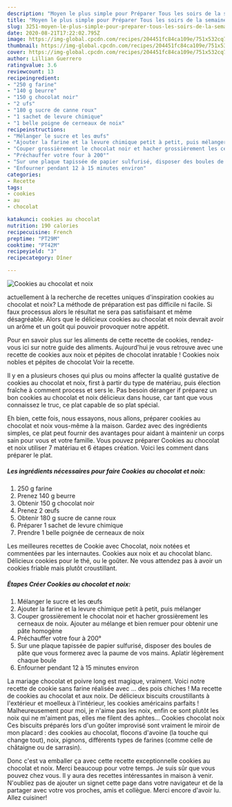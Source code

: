 ```yaml
---
description: "Moyen le plus simple pour Préparer Tous les soirs de la semaine Cookies au chocolat et noix"
title: "Moyen le plus simple pour Préparer Tous les soirs de la semaine Cookies au chocolat et noix"
slug: 3251-moyen-le-plus-simple-pour-preparer-tous-les-soirs-de-la-semaine-cookies-au-chocolat-et-noix
date: 2020-08-21T17:22:02.795Z
image: https://img-global.cpcdn.com/recipes/204451fc84ca109e/751x532cq70/cookies-au-chocolat-et-noix-photo-principale-de-la-recette.jpg
thumbnail: https://img-global.cpcdn.com/recipes/204451fc84ca109e/751x532cq70/cookies-au-chocolat-et-noix-photo-principale-de-la-recette.jpg
cover: https://img-global.cpcdn.com/recipes/204451fc84ca109e/751x532cq70/cookies-au-chocolat-et-noix-photo-principale-de-la-recette.jpg
author: Lillian Guerrero
ratingvalue: 3.6
reviewcount: 13
recipeingredient:
- "250 g farine"
- "140 g beurre"
- "150 g chocolat noir"
- "2 ufs"
- "180 g sucre de canne roux"
- "1 sachet de levure chimique"
- "1 belle poigne de cerneaux de noix"
recipeinstructions:
- "Mélanger le sucre et les œufs"
- "Ajouter la farine et la levure chimique petit à petit, puis mélanger"
- "Couper grossièrement le chocolat noir et hacher grossièrement les cerneaux de noix. Ajouter au mélange et bien remuer pour obtenir une pâte homogène"
- "Préchauffer votre four à 200°"
- "Sur une plaque tapissée de papier sulfurisé, disposer des boules de pâte que vous formerez avec la paume de vos mains. Aplatir légèrement chaque boule"
- "Enfourner pendant 12 à 15 minutes environ"
categories:
- Recette
tags:
- cookies
- au
- chocolat

katakunci: cookies au chocolat 
nutrition: 190 calories
recipecuisine: French
preptime: "PT29M"
cooktime: "PT42M"
recipeyield: "3"
recipecategory: Dîner

---
```



![Cookies au chocolat et noix](https://img-global.cpcdn.com/recipes/204451fc84ca109e/751x532cq70/cookies-au-chocolat-et-noix-photo-principale-de-la-recette.jpg)

actuellement à la recherche de recettes uniques d'inspiration cookies au chocolat et noix? La méthode de préparation est pas difficile ni facile. Si faux processus alors le résultat ne sera pas satisfaisant et même désagréable. Alors que le délicieux cookies au chocolat et noix devrait avoir un arôme et un goût qui pouvoir provoquer notre appétit.

Pour en savoir plus sur les aliments de cette recette de cookies, rendez-vous ici sur notre guide des aliments. Aujourd&#39;hui je vous retrouve avec une recette de cookies aux noix et pépites de chocolat inratable ! Cookies noix nobles et pépites de chocolat Voir la recette.

Il y en a plusieurs choses qui plus ou moins affecter la qualité gustative de cookies au chocolat et noix, first à partir du type de matériau, puis élection fraîche à comment process et sers le. Pas besoin déranger if préparez un bon cookies au chocolat et noix délicieux dans house, car tant que vous connaissez le truc, ce plat capable de so plat spécial.


Eh bien, cette fois, nous essayons, nous allons, préparer cookies au chocolat et noix vous-même à la maison. Gardez avec des ingrédients simples, ce plat peut fournir des avantages pour aidant à maintenir un corps sain pour vous et votre famille. Vous pouvez préparer Cookies au chocolat et noix utiliser 7 matériau et 6 étapes création. Voici les comment dans préparer le plat.

<!--inarticleads1-->

##### Les ingrédients nécessaires pour faire Cookies au chocolat et noix:

1.  250 g farine
1. Prenez 140 g beurre
1. Obtenir 150 g chocolat noir
1. Prenez 2 œufs
1. Obtenir 180 g sucre de canne roux
1. Préparer 1 sachet de levure chimique
1. Prendre 1 belle poignée de cerneaux de noix


Les meilleures recettes de Cookie avec Chocolat, noix notées et commentées par les internautes. Cookies aux noix et au chocolat blanc. Délicieux cookies pour le thé, ou le goûter. Ne vous attendez pas à avoir un cookies friable mais plutôt croustillant. 

<!--inarticleads2-->

##### Étapes Créer Cookies au chocolat et noix:

1. Mélanger le sucre et les œufs
1. Ajouter la farine et la levure chimique petit à petit, puis mélanger
1. Couper grossièrement le chocolat noir et hacher grossièrement les cerneaux de noix. Ajouter au mélange et bien remuer pour obtenir une pâte homogène
1. Préchauffer votre four à 200°
1. Sur une plaque tapissée de papier sulfurisé, disposer des boules de pâte que vous formerez avec la paume de vos mains. Aplatir légèrement chaque boule
1. Enfourner pendant 12 à 15 minutes environ


La mariage chocolat et poivre long est magique, vraiment. Voici notre recette de cookie sans farine réalisée avec … des pois chiches ! Ma recette de cookies au chocolat et aux noix. De délicieux biscuits croustillants à l&#39;extérieur et moelleux à l&#39;intérieur, les cookies américains parfaits ! Malheureusement pour moi, je n&#39;aime pas les noix, enfin ce sont plutôt les noix qui ne m&#39;aiment pas, elles me filent des aphtes… Cookies chocolat noix Ces biscuits préparés lors d&#39;un goûter improvisé sont vraiment le miroir de mon placard : des cookies au chocolat, flocons d&#39;avoine (la touche qui change tout), noix, pignons, différents types de farines (comme celle de châtaigne ou de sarrasin). 


Donc c'est va emballer ça avec cette recette exceptionnelle cookies au chocolat et noix. Merci beaucoup pour votre temps. Je suis sûr que vous pouvez chez vous. Il y aura des recettes  intéressantes in maison à venir. N'oubliez pas de ajouter un signet cette page dans votre navigateur et de la partager avec votre vos proches, amis et collègue. Merci encore d'avoir lu. Allez cuisiner!
